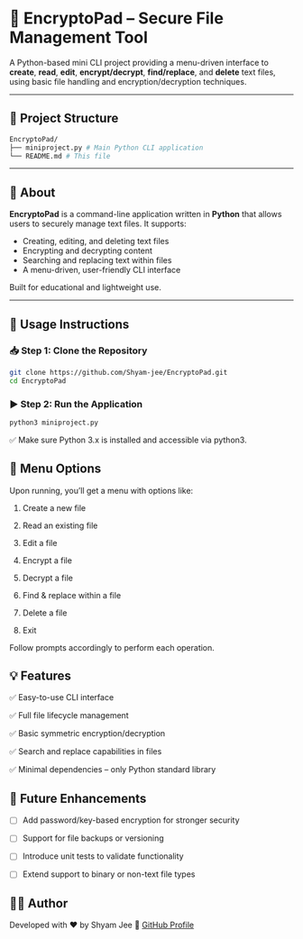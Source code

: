 # 🔐 EncryptoPad – Secure File Management Tool

A Python-based mini CLI project providing a menu-driven interface to **create**, **read**, **edit**, **encrypt/decrypt**, **find/replace**, and **delete** text files, using basic file handling and encryption/decryption techniques.

---

## 📁 Project Structure
```bash
EncryptoPad/
├── miniproject.py # Main Python CLI application
└── README.md # This file
```
---

## 🧠 About

**EncryptoPad** is a command-line application written in **Python** that allows users to securely manage text files. It supports:

- Creating, editing, and deleting text files  
- Encrypting and decrypting content  
- Searching and replacing text within files  
- A menu-driven, user-friendly CLI interface

Built for educational and lightweight use.

---

## 🚀 Usage Instructions

### 📥 Step 1: Clone the Repository

```bash
git clone https://github.com/Shyam-jee/EncryptoPad.git
cd EncryptoPad
```
### ▶️ Step 2: Run the Application
```bash
python3 miniproject.py
```
✅ Make sure Python 3.x is installed and accessible via python3.

## 🧩 Menu Options
Upon running, you’ll get a menu with options like:

1. Create a new file

2. Read an existing file

3. Edit a file

4. Encrypt a file

5. Decrypt a file

6. Find & replace within a file

7. Delete a file

8. Exit

Follow prompts accordingly to perform each operation.

## 💡 Features
✅ Easy-to-use CLI interface

✅ Full file lifecycle management

✅ Basic symmetric encryption/decryption

✅ Search and replace capabilities in files

✅ Minimal dependencies – only Python standard library

## 📌 Future Enhancements
- [ ] Add password/key-based encryption for stronger security

- [ ] Support for file backups or versioning

- [ ] Introduce unit tests to validate functionality

- [ ] Extend support to binary or non-text file types

## 👨‍💻 Author
Developed with ❤️ by Shyam Jee
📌 [GitHub Profile ](https://github.com/Shyam-jee)
